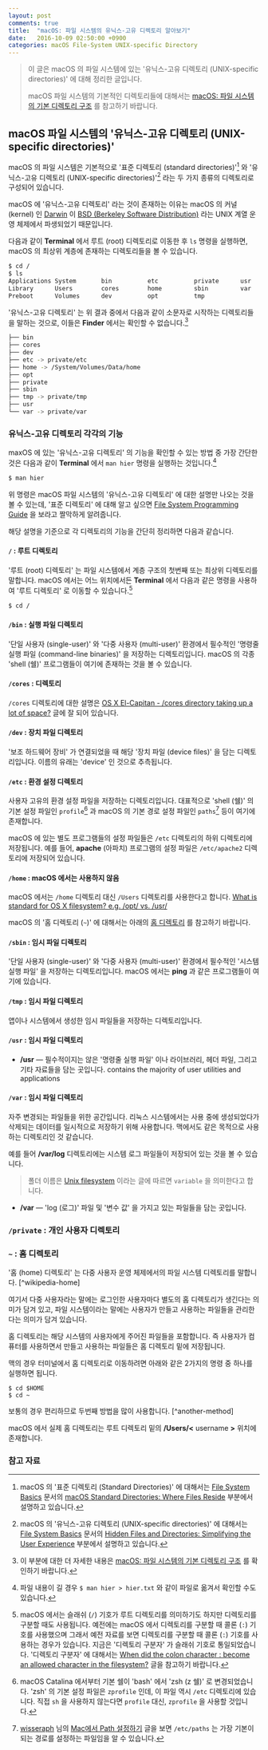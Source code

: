 ```yaml
---
layout: post
comments: true
title:  "macOS: 파일 시스템의 유닉스-고유 디렉토리 알아보기"
date:   2016-10-09 02:50:00 +0900
categories: macOS File-System UNIX-specific Directory
---
```


> 이 글은 macOS 의 파일 시스템에 있는 '유닉스-고유 디렉토리 (UNIX-specific directories)' 에 대해 정리한 글입니다.
>
> macOS 파일 시스템의 기본적인 디렉토리들에 대해서는 [macOS: 파일 시스템의 기본 디렉토리 구조](http://xho95.github.io/macos/file-system/directory/2020/04/20/macOS-File-System-Layout.html) 를 참고하기 바랍니다.

## macOS 파일 시스템의 '유닉스-고유 디렉토리 (UNIX-specific directories)'

macOS 의 파일 시스템은 기본적으로 '표준 디렉토리 (standard directories)'[^standard-directories] 와 '유닉스-고유 디렉토리 (UNIX-specific directories)'[^UNIX-specific-directories] 라는 두 가지 종류의 디렉토리로 구성되어 있습니다.

macOS 에 '유닉스-고유 디렉토리' 라는 것이 존재하는 이유는 macOS 의 커널 (kernel) 인 [Darwin](https://en.wikipedia.org/wiki/Darwin_(operating_system)) 이 [BSD (Berkeley Software Distribution)](https://en.wikipedia.org/wiki/Berkeley_Software_Distribution) 라는 UNIX 계열 운영 체제에서 파생되었기 때문입니다.

다음과 같이 **Terminal** 에서 루트 (root) 디렉토리로 이동한 후 `ls` 명령을 실행하면, macOS 의 최상위 계층에 존재하는 디렉토리들을 볼 수 있습니다.

```sh
$ cd /
$ ls
Applications System       bin          etc          private      usr
Library      Users        cores        home         sbin         var
Preboot      Volumes      dev          opt          tmp
```

'유닉스-고유 디렉토리' 는 위 결과 중에서 다음과 같이 소문자로 시작하는 디렉토리들을 말하는 것으로, 이들은 **Finder** 에서는 확인할 수 없습니다.[^finder]

```sh
├── bin
├── cores
├── dev
├── etc -> private/etc
├── home -> /System/Volumes/Data/home
├── opt
├── private
├── sbin
├── tmp -> private/tmp
├── usr
└── var -> private/var
```

### 유닉스-고유 디렉토리 각각의 기능

maxOS 에 있는 '유닉스-고유 디렉토리' 의 기능을 확인할 수 있는 방법 중 가장 간단한 것은 다음과 같이 **Terminal** 에서 `man hier` 명령을 실행하는 것입니다.[^man-hier]

```sh
$ man hier
```

위 명령은 macOS 파일 시스템의 '유닉스-고유 디렉토리' 에 대한 설명만 나오는 것을 볼 수 있는데, '표준 디렉토리' 에 대해 알고 싶으면 [File System Programming Guide](https://developer.apple.com/library/archive/documentation/FileManagement/Conceptual/FileSystemProgrammingGuide/Introduction/Introduction.html) 을 보라고 짤막하게 알려줍니다.

해당 설명을 기준으로 각 디렉토리의 기능을 간단히 정리하면 다음과 같습니다.

#### `/` : 루트 디렉토리

'루트 (root) 디렉토리' 는 파일 시스템에서 계층 구조의 첫번째 또는 최상위 디렉토리를 말합니다. macOS 에서는 어느 위치에서든 **Terminal** 에서 다음과 같은 명령을 사용하여 '루트 디렉토리' 로 이동할 수 있습니다.[^directory-separator]

```sh
$ cd /
```

#### `/bin` : 실행 파일 디렉토리

'단일 사용자 (single-user)' 와 '다중 사용자 (multi-user)' 환경에서 필수적인 '명령줄 실행 파일 (command-line binaries)' 을 저장하는 디렉토리입니다. macOS 의 각종 'shell (쉘)' 프로그램들이 여기에 존재하는 것을 볼 수 있습니다.

#### `/cores` : 디렉토리

`/cores` 디렉토리에 대한 설명은 [OS X El-Capitan - /cores directory taking up a lot of space?](https://apple.stackexchange.com/questions/215410/os-x-el-capitan-cores-directory-taking-up-a-lot-of-space) 글에 잘 되어 있습니다.

#### `/dev` : 장치 파일 디렉토리

'보조 하드웨어 장비' 가 연결되었을 때 해당 '장치 파일 (device files)' 을 담는 디렉토리입니다. 이름의 유래는 'device' 인 것으로 추측됩니다.

#### `/etc` : 환경 설정 디렉토리

사용자 고유의 환경 설정 파일을 저장하는 디렉토리입니다. 대표적으로 'shell (쉘)' 의 기본 설정 파일인 `profile`[^profile] 과 macOS 의 기본 경로 설정 파일인 `paths`[^paths] 등이 여기에 존재합니다.

macOS 에 있는 별도 프로그램들의 설정 파일들은 `/etc` 디렉토리의 하위 디렉토리에 저장됩니다. 예를 들어, **apache** (아파치) 프로그램의 설정 파일은 `/etc/apache2` 디렉토리에 저장되어 있습니다.

#### `/home` : macOS 에서는 사용하지 않음

macOS 에서는 `/home` 디렉토리 대신 `/Users` 디렉토리를 사용한다고 합니다. [What is standard for OS X filesystem? e.g. /opt/ vs. /usr/](https://apple.stackexchange.com/questions/119230/what-is-standard-for-os-x-filesystem-e-g-opt-vs-usr) 

macOS 의 '홈 디렉토리 (`~`)' 에 대해서는 아래의 [홈 디렉토리]() 를 참고하기 바랍니다.

#### `/sbin` : 임시 파일 디렉토리

'단일 사용자 (single-user)' 와 '다중 사용자 (multi-user)' 환경에서 필수적인 '시스템 실행 파일' 을 저장하는 디렉토리입니다. macOS 에서는 **ping** 과 같은 프로그램들이 여기에 있습니다.

#### `/tmp` : 임시 파일 디렉토리

앱이나 시스템에서 생성한 임시 파일들을 저장하는 디렉토리입니다.

#### `/usr` : 임시 파일 디렉토리

* **/usr** — 필수적이지는 않은 '명령줄 실행 파일' 이나 라이브러리, 헤더 파일, 그리고 기타 자료들을 담는 곳입니다. contains the majority of user utilities and applications

#### `/var` : 임시 파일 디렉토리

자주 변경되는 파일들을 위한 공간입니다. 리눅스 시스템에서는 사용 중에 생성되었다가 삭제되는 데이터를 일시적으로 저장하기 위해 사용합니다. 맥에서도 같은 목적으로 사용하는 디렉토리인 것 같습니다.

예를 들어 **/var/log** 디렉토리에는 시스템 로그 파일들이 저장되어 있는 것을 볼 수 있습니다.

> 폴더 이름은 [Unix filesystem](https://en.wikipedia.org/wiki/Unix_filesystem#Conventional_directory_layout) 이라는 글에 따르면 `variable` 을 의미한다고 합니다.

* **/var** — 'log (로그)' 파일 및 '변수 값' 을 가지고 있는 파일들을 담는 곳입니다.

### `/private` : 개인 사용자 디렉토리

### `~` : 홈 디렉토리

'홈 (home) 디렉토리' 는 다중 사용자 운영 체제에서의 파일 시스템 디렉토리를 말합니다. [^wikipedia-home]

여기서 다중 사용자라는 말에는 로그인한 사용자마다 별도의 홈 디렉토리가 생긴다는 의미가 담겨 있고, 파일 시스템이라는 말에는 사용자가 만들고 사용하는 파일들을 관리한다는 의미가 담겨 있습니다.

홈 디렉토리는 해당 시스템의 사용자에게 주어진 파일들을 포함합니다. 즉 사용자가 컴퓨터를 사용하면서 만들고 사용하는 파일들은 홈 디렉토리 밑에 저장됩니다.

맥의 경우 터미널에서 홈 디렉토리로 이동하려면 아래와 같은 2가지의 명령 중 하나를 실행하면 됩니다.

```
$ cd $HOME
$ cd ~
```

보통의 경우 편리하므로 두번째 방법을 많이 사용합니다. [^another-method]

macOS 에서 실제 홈 디렉토리는 루트 디렉토리 밑의 **/Users/\<** username **\>** 위치에 존재합니다.

### 참고 자료

[^standard-directories]: macOS 의 '표준 디렉토리 (Standard Directories)' 에 대해서는 [File System Basics](https://developer.apple.com/library/archive/documentation/FileManagement/Conceptual/FileSystemProgrammingGuide/FileSystemOverview/FileSystemOverview.html#//apple_ref/doc/uid/TP40010672-CH2-SW2) 문서의 [macOS Standard Directories: Where Files Reside](https://developer.apple.com/library/archive/documentation/FileManagement/Conceptual/FileSystemProgrammingGuide/FileSystemOverview/FileSystemOverview.html#//apple_ref/doc/uid/TP40010672-CH2-SW6) 부분에서 설명하고 있습니다.

[^UNIX-specific-directories]: macOS 의 '유닉스-고유 디렉토리 (UNIX-specific directories)' 에 대해서는 [File System Basics](https://developer.apple.com/library/archive/documentation/FileManagement/Conceptual/FileSystemProgrammingGuide/FileSystemOverview/FileSystemOverview.html#//apple_ref/doc/uid/TP40010672-CH2-SW2) 문서의 [Hidden Files and Directories: Simplifying the User Experience](https://developer.apple.com/library/archive/documentation/FileManagement/Conceptual/FileSystemProgrammingGuide/FileSystemOverview/FileSystemOverview.html#//apple_ref/doc/uid/TP40010672-CH2-SW7) 부분에서 설명하고 있습니다.

[^finder]: 이 부분에 대한 더 자세한 내용은 [macOS: 파일 시스템의 기본 디렉토리 구조](http://xho95.github.io/macos/file-system/directory/2020/04/20/macOS-File-System-Layout.html) 를 확인하기 바랍니다.

[^man-hier]: 파일 내용이 길 경우 `$ man hier > hier.txt` 와 같이 파일로 옮겨서 확인할 수도 있습니다.

[^directory-separator]: macOS 에서는 슬래쉬 (`/`) 기호가 루트 디렉토리를 의미하기도 하지만 디렉토리를 구분할 때도 사용됩니다. 예전에는 macOS 에서 디렉토리를 구분할 때 콜론 (`:`) 기호를 사용했으며 그래서 예전 자료를 보면 디렉토리를 구분할 때 콜론 (`:`) 기호를 사용하는 경우가 있습니다. 지금은 '디렉토리 구분자' 가 슬래쉬 기호로 통일되었습니다. '디렉토리 구분자' 에 대해서는 [When did the colon character : become an allowed character in the filesystem?](https://apple.stackexchange.com/questions/173529/when-did-the-colon-character-become-an-allowed-character-in-the-filesystem) 글을 참고하기 바랍니다.

[^profile]: macOS Catalina 에서부터 기본 쉘이 'bash' 에서 'zsh (z 쉘)' 로 변경되었습니다. 'zsh' 의 기본 설정 파일은 `zprofile` 인데, 이 파일 역시 `/etc` 디렉토리에 있습니다. 직접 `sh` 을 사용하지 않는다면 `profile` 대신, `zprofile` 을 사용할 것입니다.

[^paths]: [wisseraph](http://elfinlas.tistory.com) 님의 [Mac에서 Path 설정하기](http://elfinlas.tistory.com/266) 글을 보면 `/etc/paths` 는 가장 기본이 되는 경로를 설정하는 파일임을 알 수 있습니다.
